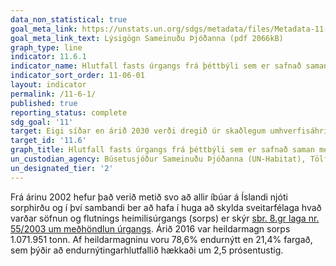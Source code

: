 ```yaml
---
data_non_statistical: true
goal_meta_link: https://unstats.un.org/sdgs/metadata/files/Metadata-11-06-01.pdf
goal_meta_link_text: Lýsigögn Sameinuðu Þjóðanna (pdf 2066kB)
graph_type: line
indicator: 11.6.1
indicator_name: Hlutfall fasts úrgangs frá þéttbýli sem er safnað saman með reglubundnum hætti og er fargað með viðunandi hætti sem hlutfall af heildarmagni fasts úrgangs í þéttbýli, eftir borgum.
indicator_sort_order: 11-06-01
layout: indicator
permalink: /11-6-1/
published: true
reporting_status: complete
sdg_goal: '11'
target: Eigi síðar en árið 2030 verði dregið úr skaðlegum umhverfisáhrifum í borgum, meðal annars með því að bæta loftgæði og meðhöndlun úrgangs.
target_id: '11.6'
graph_title: Hlutfall fasts úrgangs frá þéttbýli sem er safnað saman með reglubundnum hætti og er fargað með viðunandi hætti sem hlutfall af heildarmagni fasts úrgangs í þéttbýli, eftir borgum.
un_custodian_agency: Búsetusjóður Sameinuðu Þjóðanna (UN-Habitat), Tölfræðideild Sameinuðu Þjóðanna (UNSD)
un_designated_tier: '2'
---
```


Frá árinu 2002 hefur það verið metið svo að allir íbúar á Íslandi njóti sorphirðu og í því sambandi ber að hafa í huga að skylda sveitarfélaga hvað varðar söfnun og flutnings heimilisúrgangs (sorps) er skýr [sbr. 8.gr laga nr. 55/2003 um meðhöndlun úrgangs](https://www.althingi.is/lagas/nuna/2003055.html). Árið 2016 var heildarmagn sorps 1.071.951 tonn. Af heildarmagninu voru 78,6% endurnýtt en 21,4% fargað, sem þýðir að endurnýtingarhlutfallið hækkaði um 2,5 prósentustig. 
